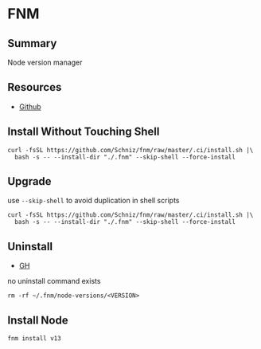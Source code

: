 # FNM

## Summary

Node version manager

## Resources

- [Github](https://github.com/Schniz/fnm)

## Install Without Touching Shell

```console
curl -fsSL https://github.com/Schniz/fnm/raw/master/.ci/install.sh |\
  bash -s -- --install-dir "./.fnm" --skip-shell --force-install
```

## Upgrade

use `--skip-shell` to avoid duplication in shell scripts

```console
curl -fsSL https://github.com/Schniz/fnm/raw/master/.ci/install.sh |\
  bash -s -- --install-dir "./.fnm" --skip-shell --force-install
```

## Uninstall

- [GH](https://github.com/Schniz/fnm/issues/96)

no uninstall command exists

```console
rm -rf ~/.fnm/node-versions/<VERSION>
```

## Install Node
```console
fnm install v13
```
